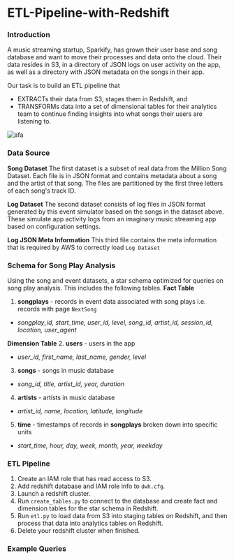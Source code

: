 # ETL-Pipeline-with-Redshift

### Introduction

A music streaming startup, Sparkify, has grown their user base and song database and want to move their processes and data onto the cloud. Their data resides in S3, in a directory of JSON logs on user activity on the app, as well as a directory with JSON metadata on the songs in their app.

Our task is to build an ETL pipeline that 
- EXTRACTs their data from S3, stages them in Redshift, and 
- TRANSFORMs data into a set of dimensional tables for their analytics team to continue finding insights into what songs their users are listening to.

![afa](https://video.udacity-data.com/topher/2022/May/62770f73_sparkify-s3-to-redshift-etl/sparkify-s3-to-redshift-etl.png)

### Data Source
**Song Dataset**
The first dataset is a subset of real data from the Million Song Dataset. Each file is in JSON format and contains metadata about a song and the artist of that song. The files are partitioned by the first three letters of each song's track ID.

**Log Dataset**
The second dataset consists of log files in JSON format generated by this event simulator based on the songs in the dataset above. These simulate app activity logs from an imaginary music streaming app based on configuration settings.

**Log JSON Meta Information**
This third file contains the meta information that is required by AWS to correctly load `Log Dataset`

### Schema for Song Play Analysis
Using the song and event datasets, a star schema optimized for queries on song play analysis. This includes the following tables.
**Fact Table**
1. **songplays** - records in event data associated with song plays i.e. records with page `NextSong`
- *songplay_id, start_time, user_id, level, song_id, artist_id, session_id, location, user_agent*

**Dimension Table**
2. **users** - users in the app
- *user_id, first_name, last_name, gender, level*

3. **songs** - songs in music database
- *song_id, title, artist_id, year, duration*

4. **artists** - artists in music database
- *artist_id, name, location, latitude, longitude*

5. **time** - timestamps of records in **songplays** broken down into specific units
- *start_time, hour, day, week, month, year, weekday*

### ETL Pipeline
1. Create an IAM role that has read access to S3.
2. Add redshift database and IAM role info to `dwh.cfg`.
3. Launch a redshift cluster.
4. Run `create_tables.py` to connect to the database and create fact and dimension tables for the star schema in Redshift.
5. Run `etl.py` to load data from S3 into staging tables on Redshift, and then process that data into analytics tables on Redshift.
6. Delete your redshift cluster when finished.

### Example Queries


